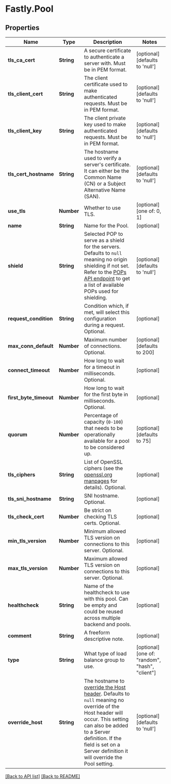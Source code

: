 # Fastly.Pool

## Properties

Name | Type | Description | Notes
------------ | ------------- | ------------- | -------------
**tls_ca_cert** | **String** | A secure certificate to authenticate a server with. Must be in PEM format. | [optional]  [defaults to 'null']
**tls_client_cert** | **String** | The client certificate used to make authenticated requests. Must be in PEM format. | [optional]  [defaults to 'null']
**tls_client_key** | **String** | The client private key used to make authenticated requests. Must be in PEM format. | [optional]  [defaults to 'null']
**tls_cert_hostname** | **String** | The hostname used to verify a server&#39;s certificate. It can either be the Common Name (CN) or a Subject Alternative Name (SAN). | [optional]  [defaults to 'null']
**use_tls** | **Number** | Whether to use TLS. | [optional]  [one of: 0, 1]
**name** | **String** | Name for the Pool. | [optional] 
**shield** | **String** | Selected POP to serve as a shield for the servers. Defaults to `null` meaning no origin shielding if not set. Refer to the [POPs API endpoint](/reference/api/utils/pops/) to get a list of available POPs used for shielding. | [optional]  [defaults to 'null']
**request_condition** | **String** | Condition which, if met, will select this configuration during a request. Optional. | [optional] 
**max_conn_default** | **Number** | Maximum number of connections. Optional. | [optional]  [defaults to 200]
**connect_timeout** | **Number** | How long to wait for a timeout in milliseconds. Optional. | [optional] 
**first_byte_timeout** | **Number** | How long to wait for the first byte in milliseconds. Optional. | [optional] 
**quorum** | **Number** | Percentage of capacity (`0-100`) that needs to be operationally available for a pool to be considered up. | [optional]  [defaults to 75]
**tls_ciphers** | **String** | List of OpenSSL ciphers (see the [openssl.org manpages](https://www.openssl.org/docs/man1.1.1/man1/ciphers.html) for details). Optional. | [optional] 
**tls_sni_hostname** | **String** | SNI hostname. Optional. | [optional] 
**tls_check_cert** | **Number** | Be strict on checking TLS certs. Optional. | [optional] 
**min_tls_version** | **Number** | Minimum allowed TLS version on connections to this server. Optional. | [optional] 
**max_tls_version** | **Number** | Maximum allowed TLS version on connections to this server. Optional. | [optional] 
**healthcheck** | **String** | Name of the healthcheck to use with this pool. Can be empty and could be reused across multiple backend and pools. | [optional] 
**comment** | **String** | A freeform descriptive note. | [optional] 
**type** | **String** | What type of load balance group to use. | [optional]  [one of: "random", "hash", "client"]
**override_host** | **String** | The hostname to [override the Host header](https://docs.fastly.com/en/guides/specifying-an-override-host). Defaults to `null` meaning no override of the Host header will occur. This setting can also be added to a Server definition. If the field is set on a Server definition it will override the Pool setting. | [optional]  [defaults to 'null']


[[Back to API list]](../../README.md#endpoints) [[Back to README]](../../README.md)
